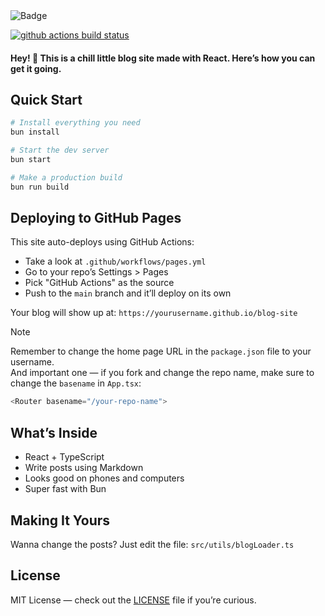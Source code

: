 <img src="https://img.shields.io/badge/Made%20with%20❤️-React%20&%20TypeScript-ffd5ff?style=for-the-badge&color=ffd5ff&logoColor=61DAFB&labelColor=1c1c29&logo=react" alt="Badge" />

[![github actions build status][check]][link]

#### Hey! 👋 This is a chill little blog site made with React. Here’s how you can get it going.

## Quick Start

```bash
# Install everything you need
bun install

# Start the dev server
bun start

# Make a production build
bun run build
```

## Deploying to GitHub Pages

This site auto-deploys using GitHub Actions:

- Take a look at `.github/workflows/pages.yml`
- Go to your repo’s Settings > Pages
- Pick "GitHub Actions" as the source
- Push to the `main` branch and it’ll deploy on its own

Your blog will show up at: `https://yourusername.github.io/blog-site`

> [!NOTE]  
> Remember to change the home page URL in the `package.json` file to your username.  
> And important one — if you fork and change the repo name, make sure to change the `basename` in `App.tsx`:  
> ```typescript
> <Router basename="/your-repo-name">
> ```

## What’s Inside

- React + TypeScript
- Write posts using Markdown
- Looks good on phones and computers
- Super fast with Bun

## Making It Yours

Wanna change the posts?
Just edit the file: `src/utils/blogLoader.ts`

## License

MIT License — check out the [LICENSE](https://github.com/harilvfs/blog-site/blob/main/LICENSE) file if you’re curious.

[check]: https://github.com/harilvfs/blog-site/actions/workflows/pages.yml/badge.svg
[link]: https://github.com/harilvfs/blog-site/actions/workflows/pages.yml
